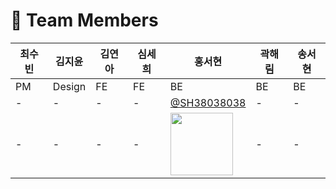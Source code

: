 # 👥 Team Members

| 최수빈 | 김지윤 | 김연아 | 심세희 | 홍서현 | 곽해림 | 송서현 |
|--------|--------|--------|--------|--------|--------|--------|
| PM     | Design | FE     | FE     | BE     | BE     | BE     |
| -      | -      | -      | -      | [@SH38038038](https://github.com/SH38038038) | - | - | - |
| -      | -      | -      | -      | <img src="https://avatars.githubusercontent.com/SH38038038" width="100"> | - | - |

